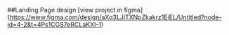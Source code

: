##Landing Page design
[view project in figma] (https://www.figma.com/design/aXq3LJiTXNpZkakrz1EiEL/Untitled?node-id=4-2&t=4Ps1CGS7eRCLaKXI-1)
